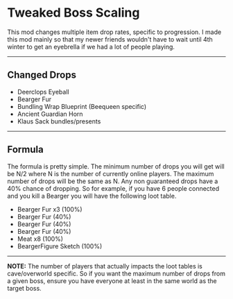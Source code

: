 # Tweaked Boss Scaling

This mod changes multiple item drop rates, specific to progression. I made this mod mainly so that my newer friends wouldn't have to wait until 4th winter to get an eyebrella if we had a lot of people playing. 

___

## Changed Drops


  * Deerclops Eyeball
  * Bearger Fur
  * Bundling Wrap Blueprint (Beequeen specific)
  * Ancient Guardian Horn
  * Klaus Sack bundles/presents

___

## Formula

The formula is pretty simple. The minimum number of drops you will get will be N/2 where N is the number of currently online players. The maximum number of drops will be the same as N. Any non guaranteed drops have a 40% chance of dropping. So for example, if you have 6 people connected and you kill a Bearger you will have the following loot table.


  * Bearger Fur x3 (100%)
  * Bearger Fur (40%)
  * Bearger Fur (40%)
  * Bearger Fur (40%)
  * Meat x8 (100%)
  * BeargerFigure Sketch (100%)


___

**NOTE:** The number of players that actually impacts the loot tables is cave/overworld specific. So if you want the maximum number of drops from a given boss, ensure you have everyone at least in the same world as the target boss.
